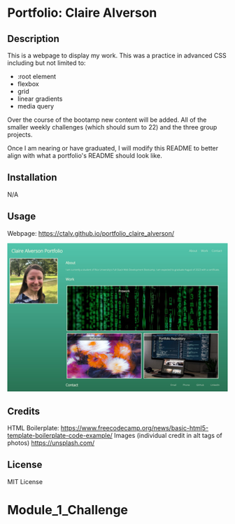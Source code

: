 # Portfolio: Claire Alverson

## Description

This is a webpage to display my work. This was a practice in advanced CSS including but not limited to:
- :root element
- flexbox
- grid
- linear gradients
- media query

Over the course of the bootamp new content will be added. All of the smaller weekly challenges (which should sum to 22) and the three group projects.

Once I am nearing or have graduated, I will modify this README to better align with what a portfolio's README should look like.

## Installation

N/A

## Usage

Webpage: https://ctalv.github.io/portfolio_claire_alverson/

![Portfolio Screenshot](assets/images/screenshot.jpeg)

## Credits

HTML Boilerplate: https://www.freecodecamp.org/news/basic-html5-template-boilerplate-code-example/
Images (individual credit in alt tags of photos) https://unsplash.com/ 

## License

MIT License

# Module_1_Challenge

